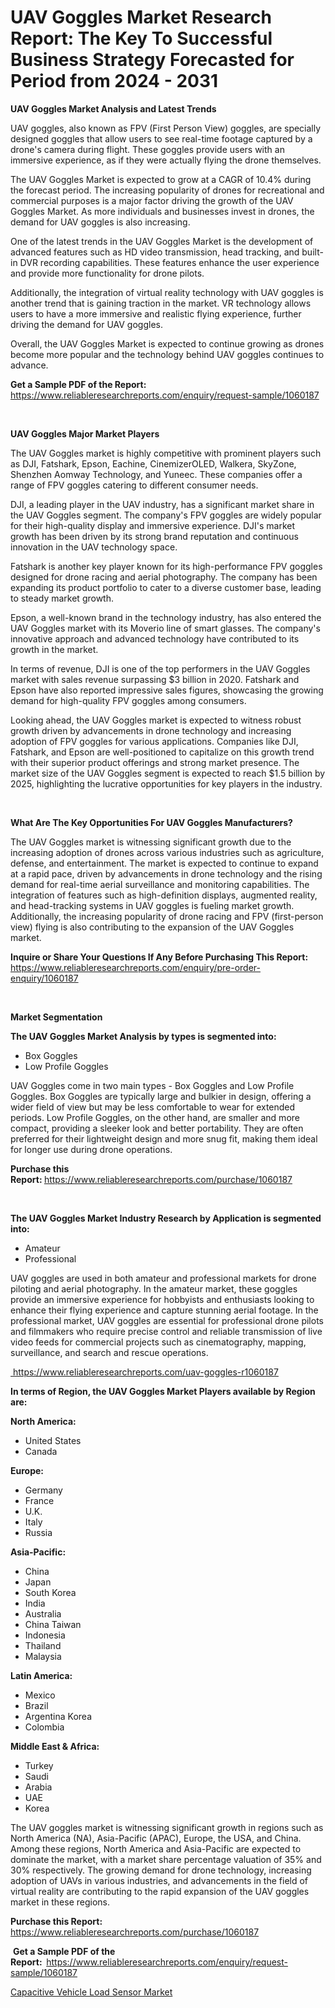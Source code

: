 <p><h1>UAV Goggles Market Research Report: The Key To Successful Business Strategy Forecasted for Period from 2024 - 2031</h1></p><p><strong>UAV Goggles Market Analysis and Latest Trends</strong></p>
<p><p>UAV goggles, also known as FPV (First Person View) goggles, are specially designed goggles that allow users to see real-time footage captured by a drone's camera during flight. These goggles provide users with an immersive experience, as if they were actually flying the drone themselves.</p><p>The UAV Goggles Market is expected to grow at a CAGR of 10.4% during the forecast period. The increasing popularity of drones for recreational and commercial purposes is a major factor driving the growth of the UAV Goggles Market. As more individuals and businesses invest in drones, the demand for UAV goggles is also increasing.</p><p>One of the latest trends in the UAV Goggles Market is the development of advanced features such as HD video transmission, head tracking, and built-in DVR recording capabilities. These features enhance the user experience and provide more functionality for drone pilots.</p><p>Additionally, the integration of virtual reality technology with UAV goggles is another trend that is gaining traction in the market. VR technology allows users to have a more immersive and realistic flying experience, further driving the demand for UAV goggles.</p><p>Overall, the UAV Goggles Market is expected to continue growing as drones become more popular and the technology behind UAV goggles continues to advance.</p></p>
<p><strong>Get a Sample PDF of the Report:&nbsp;</strong> <a href="https://www.reliableresearchreports.com/enquiry/request-sample/1060187">https://www.reliableresearchreports.com/enquiry/request-sample/1060187</a></p>
<p>&nbsp;</p>
<p><strong>UAV Goggles Major Market Players</strong></p>
<p><p>The UAV Goggles market is highly competitive with prominent players such as DJI, Fatshark, Epson, Eachine, CinemizerOLED, Walkera, SkyZone, Shenzhen Aomway Technology, and Yuneec. These companies offer a range of FPV goggles catering to different consumer needs.</p><p>DJI, a leading player in the UAV industry, has a significant market share in the UAV Goggles segment. The company's FPV goggles are widely popular for their high-quality display and immersive experience. DJI's market growth has been driven by its strong brand reputation and continuous innovation in the UAV technology space.</p><p>Fatshark is another key player known for its high-performance FPV goggles designed for drone racing and aerial photography. The company has been expanding its product portfolio to cater to a diverse customer base, leading to steady market growth.</p><p>Epson, a well-known brand in the technology industry, has also entered the UAV Goggles market with its Moverio line of smart glasses. The company's innovative approach and advanced technology have contributed to its growth in the market.</p><p>In terms of revenue, DJI is one of the top performers in the UAV Goggles market with sales revenue surpassing $3 billion in 2020. Fatshark and Epson have also reported impressive sales figures, showcasing the growing demand for high-quality FPV goggles among consumers.</p><p>Looking ahead, the UAV Goggles market is expected to witness robust growth driven by advancements in drone technology and increasing adoption of FPV goggles for various applications. Companies like DJI, Fatshark, and Epson are well-positioned to capitalize on this growth trend with their superior product offerings and strong market presence. The market size of the UAV Goggles segment is expected to reach $1.5 billion by 2025, highlighting the lucrative opportunities for key players in the industry.</p></p>
<p>&nbsp;</p>
<p><strong>What Are The Key Opportunities For UAV Goggles Manufacturers?</strong></p>
<p><p>The UAV Goggles market is witnessing significant growth due to the increasing adoption of drones across various industries such as agriculture, defense, and entertainment. The market is expected to continue to expand at a rapid pace, driven by advancements in drone technology and the rising demand for real-time aerial surveillance and monitoring capabilities. The integration of features such as high-definition displays, augmented reality, and head-tracking systems in UAV goggles is fueling market growth. Additionally, the increasing popularity of drone racing and FPV (first-person view) flying is also contributing to the expansion of the UAV Goggles market.</p></p>
<p><strong>Inquire or Share Your Questions If Any Before Purchasing This Report:</strong> <a href="https://www.reliableresearchreports.com/enquiry/pre-order-enquiry/1060187">https://www.reliableresearchreports.com/enquiry/pre-order-enquiry/1060187</a></p>
<p>&nbsp;</p>
<p><strong>Market Segmentation</strong></p>
<p><strong>The UAV Goggles Market Analysis by types is segmented into:</strong></p>
<p><ul><li>Box Goggles</li><li>Low Profile Goggles</li></ul></p>
<p><p>UAV Goggles come in two main types - Box Goggles and Low Profile Goggles. Box Goggles are typically large and bulkier in design, offering a wider field of view but may be less comfortable to wear for extended periods. Low Profile Goggles, on the other hand, are smaller and more compact, providing a sleeker look and better portability. They are often preferred for their lightweight design and more snug fit, making them ideal for longer use during drone operations.</p></p>
<p><strong>Purchase this Report:&nbsp;</strong><a href="https://www.reliableresearchreports.com/purchase/1060187">https://www.reliableresearchreports.com/purchase/1060187</a></p>
<p>&nbsp;</p>
<p><strong>The UAV Goggles Market Industry Research by Application is segmented into:</strong></p>
<p><ul><li>Amateur</li><li>Professional</li></ul></p>
<p><p>UAV goggles are used in both amateur and professional markets for drone piloting and aerial photography. In the amateur market, these goggles provide an immersive experience for hobbyists and enthusiasts looking to enhance their flying experience and capture stunning aerial footage. In the professional market, UAV goggles are essential for professional drone pilots and filmmakers who require precise control and reliable transmission of live video feeds for commercial projects such as cinematography, mapping, surveillance, and search and rescue operations.</p></p>
<p><a href="https://www.reliableresearchreports.com/uav-goggles-r1060187">&nbsp;https://www.reliableresearchreports.com/uav-goggles-r1060187</a></p>
<p><strong>In terms of Region, the UAV Goggles Market Players available by Region are:</strong></p>
<p>
    <p> <strong> North America: </strong>
        <ul>
            <li>United States</li>
            <li>Canada</li>
        </ul>
        </p> 
    <p> <strong> Europe: </strong>
        <ul>
            <li>Germany</li>
            <li>France</li>
            <li>U.K.</li>
            <li>Italy</li>
            <li>Russia</li>
        </ul>
        </p> 
    <p> <strong> Asia-Pacific: </strong>
        <ul>
            <li>China</li>
            <li>Japan</li>
            <li>South Korea</li>
            <li>India</li>
            <li>Australia</li>
            <li>China Taiwan</li>
            <li>Indonesia</li>
            <li>Thailand</li>
            <li>Malaysia</li>
        </ul>
        </p> 
    <p> <strong> Latin America: </strong>
        <ul>
            <li>Mexico</li>
            <li>Brazil</li>
            <li>Argentina Korea</li>
            <li>Colombia</li>
        </ul>
        </p> 
    <p> <strong> Middle East & Africa: </strong>
        <ul>
            <li>Turkey</li>
            <li>Saudi</li>
            <li>Arabia</li>
            <li>UAE</li>
            <li>Korea</li>
        </ul>
    </p>
    </p>
<p><p>The UAV goggles market is witnessing significant growth in regions such as North America (NA), Asia-Pacific (APAC), Europe, the USA, and China. Among these regions, North America and Asia-Pacific are expected to dominate the market, with a market share percentage valuation of 35% and 30% respectively. The growing demand for drone technology, increasing adoption of UAVs in various industries, and advancements in the field of virtual reality are contributing to the rapid expansion of the UAV goggles market in these regions.</p></p>
<p><strong>Purchase this Report: </strong><a href="https://www.reliableresearchreports.com/purchase/1060187">https://www.reliableresearchreports.com/purchase/1060187</a></p>
<p>&nbsp;<strong>Get a Sample PDF of the Report:&nbsp;&nbsp;</strong><a href="https://www.reliableresearchreports.com/enquiry/request-sample/1060187">https://www.reliableresearchreports.com/enquiry/request-sample/1060187</a></p>
<p><strong></strong></p>
<p><p><a href="https://github.com/LaceyZemlak1/Market-Research-Report-List-1/blob/main/capacitive-vehicle-load-sensor-market.md">Capacitive Vehicle Load Sensor Market</a></p></p>